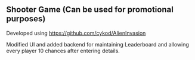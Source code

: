 ## Shooter Game (Can be used for promotional purposes)
Developed using https://github.com/cykod/AlienInvasion

Modified UI and added backend for maintaining Leaderboard and allowing every player 10 chances after entering details.
